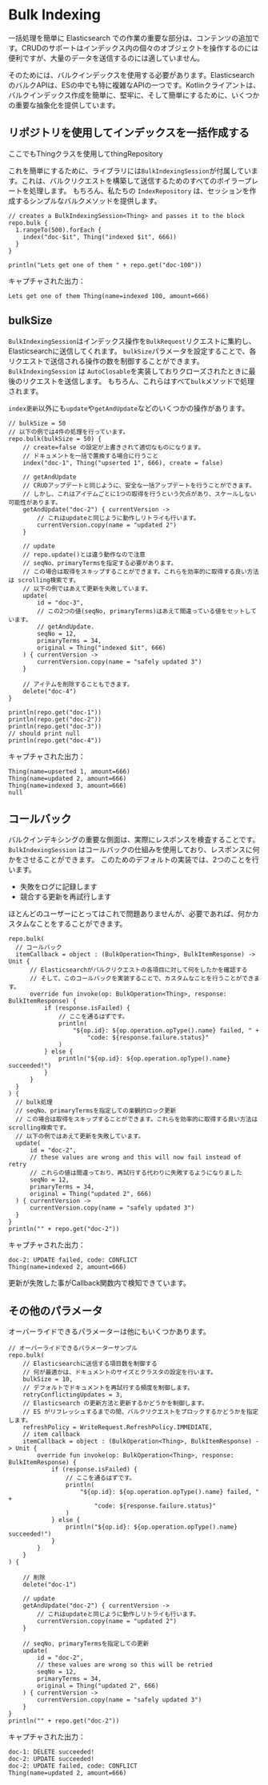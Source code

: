 # Bulk Indexing

一括処理を簡単に
Elasticsearch での作業の重要な部分は、コンテンツの追加です。CRUDのサポートはインデックス内の個々のオブジェクトを操作するのには便利ですが、大量のデータを送信するのには適していません。

そのためには、バルクインデックスを使用する必要があります。ElasticsearchのバルクAPIは、ESの中でも特に複雑なAPIの一つです。Kotlinクライアントは、バルクインデックス作成を簡単に、堅牢に、そして簡単にするために、いくつかの重要な抽象化を提供しています。



## リポジトリを使用してインデックスを一括作成する

ここでもThingクラスを使用してthingRepository


これを簡単にするために、ライブラリには`BulkIndexingSession`が付属しています。これは、バルクリクエストを構築して送信するためのすべてのボイラープレートを処理します。
もちろん、私たちの `IndexRepository` は、セッションを作成するシンプルなバルクメソッドを提供します。

```
// creates a BulkIndexingSession<Thing> and passes it to the block
repo.bulk {
  1.rangeTo(500).forEach {
    index("doc-$it", Thing("indexed $it", 666))
  }
}

println("Lets get one of them " + repo.get("doc-100"))
```

キャプチャされた出力：

```
Lets get one of them Thing(name=indexed 100, amount=666)
```


## bulkSize

`BulkIndexingSession`はインデックス操作を`BulkRequest`リクエストに集約し、Elasticsearchに送信してくれます。
`bulkSize`パラメータを設定することで、各リクエストで送信される操作の数を制御することができます。`BulkIndexingSession` は `AutoClosable`を実装しておりクローズされたときに最後のリクエストを送信します。
もちろん、これらはすべて`bulk`メソッドで処理されます。

`index更新`以外にも`update`や`getAndUpdate`などのいくつかの操作があります。

```
// bulkSize = 50
// 以下の例では4件の処理を行っています。
repo.bulk(bulkSize = 50) {
    // create=false の設定が上書きされて適切なものになります。
    // ドキュメントを一括で置換する場合に行うこと
    index("doc-1", Thing("upserted 1", 666), create = false)

    // getAndUpdate
    // CRUDアップデートと同じように、安全な一括アップデートを行うことができます。
    // しかし、これはアイテムごとに1つの取得を行うという欠点があり、スケールしない可能性があります。
    getAndUpdate("doc-2") { currentVersion ->
        // これはupdateと同じように動作しリトライも行います。
        currentVersion.copy(name = "updated 2")
    }

    // update
    // repo.update()とは違う動作なので注意
    // seqNo、primaryTermsを指定する必要があります。
    // この場合は取得をスキップすることができます。これらを効率的に取得する良い方法は scrolling検索です。
    // 以下の例ではあえて更新を失敗しています。
    update(
        id = "doc-3",
        // この2つの値(seqNo, primaryTerms)はあえて間違っている値をセットしています。
        // getAndUpdate.
        seqNo = 12,
        primaryTerms = 34,
        original = Thing("indexed $it", 666)
    ) { currentVersion ->
        currentVersion.copy(name = "safely updated 3")
    }

    // アイテムを削除することもできます。
    delete("doc-4")
}

println(repo.get("doc-1"))
println(repo.get("doc-2"))
println(repo.get("doc-3"))
// should print null
println(repo.get("doc-4"))
```

キャプチャされた出力：

```
Thing(name=upserted 1, amount=666)
Thing(name=updated 2, amount=666)
Thing(name=indexed 3, amount=666)
null
```


## コールバック

バルクインデキシングの重要な側面は、実際にレスポンスを検査することです。`BulkIndexingSession` はコールバックの仕組みを使用しており、レスポンスに何かをさせることができます。
このためのデフォルトの実装では、2つのことを行います。

* 失敗をログに記録します
* 競合する更新を再試行します

ほとんどのユーザーにとってはこれで問題ありませんが、必要であれば、何かカスタムなことをすることができます。

```
repo.bulk(
  // コールバック
  itemCallback = object : (BulkOperation<Thing>, BulkItemResponse) -> Unit {
      // Elasticsearchがバルクリクエストの各項目に対して何をしたかを確認する
      // そして、このコールバックを実装することで、カスタムなことを行うことができます。
      override fun invoke(op: BulkOperation<Thing>, response: BulkItemResponse) {
          if (response.isFailed) {
              // ここを通るはずです。
              println(
                  "${op.id}: ${op.operation.opType().name} failed, " +
                      "code: ${response.failure.status}"
              )
          } else {
              println("${op.id}: ${op.operation.opType().name} succeeded!")
          }
      }
  }
) {
  // bulk処理
  // seqNo、primaryTermsを指定しての楽観的ロック更新
  // この場合は取得をスキップすることができます。これらを効率的に取得する良い方法は scrolling検索です。
  // 以下の例ではあえて更新を失敗しています。
  update(
      id = "doc-2",
      // these values are wrong and this will now fail instead of retry
      // これらの値は間違っており、再試行する代わりに失敗するようになりました
      seqNo = 12,
      primaryTerms = 34,
      original = Thing("updated 2", 666)
  ) { currentVersion ->
      currentVersion.copy(name = "safely updated 3")
  }
}
println("" + repo.get("doc-2"))
```


キャプチャされた出力：

```
doc-2: UPDATE failed, code: CONFLICT
Thing(name=indexed 2, amount=666)
```

更新が失敗した事がCallback関数内で検知できています。


## その他のパラメータ

オーバーライドできるパラメーターは他にもいくつかあります。


```
// オーバーライドできるパラメーターサンプル
repo.bulk(
    // Elasticsearchに送信する項目数を制御する
    // 何が最適かは、ドキュメントのサイズとクラスタの設定を行います。
    bulkSize = 10,
    // デフォルトでドキュメントを再試行する頻度を制御します。
    retryConflictingUpdates = 3,
    // Elasticsearch の更新方法と更新するかどうかを制御します。
    // ES がリフレッシュするまでの間、バルクリクエストをブロックするかどうかを指定します。
    refreshPolicy = WriteRequest.RefreshPolicy.IMMEDIATE,
    // item callback
    itemCallback = object : (BulkOperation<Thing>, BulkItemResponse) -> Unit {
        override fun invoke(op: BulkOperation<Thing>, response: BulkItemResponse) {
            if (response.isFailed) {
                // ここを通るはずです。
                println(
                    "${op.id}: ${op.operation.opType().name} failed, " +
                        "code: ${response.failure.status}"
                )
            } else {
                println("${op.id}: ${op.operation.opType().name} succeeded!")
            }
        }
    }
) {

    // 削除
    delete("doc-1")

    // update
    getAndUpdate("doc-2") { currentVersion ->
        // これはupdateと同じように動作しリトライも行います。
        currentVersion.copy(name = "updated 2")
    }

    // seqNo, primaryTermsを指定しての更新
    update(
        id = "doc-2",
        // these values are wrong so this will be retried
        seqNo = 12,
        primaryTerms = 34,
        original = Thing("updated 2", 666)
    ) { currentVersion ->
        currentVersion.copy(name = "safely updated 3")
    }
}
println("" + repo.get("doc-2"))

```

キャプチャされた出力：

```
doc-1: DELETE succeeded!
doc-2: UPDATE succeeded!
doc-2: UPDATE failed, code: CONFLICT
Thing(name=updated 2, amount=666)
```

